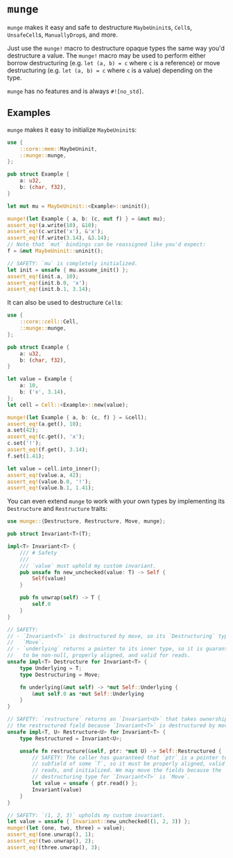 # `munge`

`munge` makes it easy and safe to destructure `MaybeUninit`s, `Cell`s,
`UnsafeCell`s, `ManuallyDrop`s, and more.

Just use the `munge!` macro to destructure opaque types the same way you'd
destructure a value. The `munge!` macro may be used to perform either borrow
destructuring (e.g. `let (a, b) = c` where `c` is a reference) or move
destructuring (e.g. `let (a, b) = c` where `c` is a value) depending on the
type.

`munge` has no features and is always `#![no_std]`.

## Examples

`munge` makes it easy to initialize `MaybeUninit`s:

```rust
use {
    ::core::mem::MaybeUninit,
    ::munge::munge,
};

pub struct Example {
    a: u32,
    b: (char, f32),
}

let mut mu = MaybeUninit::<Example>::uninit();

munge!(let Example { a, b: (c, mut f) } = &mut mu);
assert_eq!(a.write(10), &10);
assert_eq!(c.write('x'), &'x');
assert_eq!(f.write(3.14), &3.14);
// Note that `mut` bindings can be reassigned like you'd expect:
f = &mut MaybeUninit::uninit();

// SAFETY: `mu` is completely initialized.
let init = unsafe { mu.assume_init() };
assert_eq!(init.a, 10);
assert_eq!(init.b.0, 'x');
assert_eq!(init.b.1, 3.14);
```

It can also be used to destructure `Cell`s:

```rust
use {
    ::core::cell::Cell,
    ::munge::munge,
};

pub struct Example {
    a: u32,
    b: (char, f32),
}

let value = Example {
    a: 10,
    b: ('x', 3.14),
};
let cell = Cell::<Example>::new(value);

munge!(let Example { a, b: (c, f) } = &cell);
assert_eq!(a.get(), 10);
a.set(42);
assert_eq!(c.get(), 'x');
c.set('!');
assert_eq!(f.get(), 3.14);
f.set(1.41);

let value = cell.into_inner();
assert_eq!(value.a, 42);
assert_eq!(value.b.0, '!');
assert_eq!(value.b.1, 1.41);
```

You can even extend `munge` to work with your own types by implementing its
`Destructure` and `Restructure` traits:

```rust
use munge::{Destructure, Restructure, Move, munge};

pub struct Invariant<T>(T);

impl<T> Invariant<T> {
    /// # Safety
    ///
    /// `value` must uphold my custom invariant.
    pub unsafe fn new_unchecked(value: T) -> Self {
        Self(value)
    }

    pub fn unwrap(self) -> T {
        self.0
    }
}

// SAFETY:
// - `Invariant<T>` is destructured by move, so its `Destructuring` type is
//   `Move`.
// - `underlying` returns a pointer to its inner type, so it is guaranteed
//   to be non-null, properly aligned, and valid for reads.
unsafe impl<T> Destructure for Invariant<T> {
    type Underlying = T;
    type Destructuring = Move;

    fn underlying(&mut self) -> *mut Self::Underlying {
        &mut self.0 as *mut Self::Underlying
    }
}

// SAFETY: `restructure` returns an `Invariant<U>` that takes ownership of
// the restructured field because `Invariant<T>` is destructured by move.
unsafe impl<T, U> Restructure<U> for Invariant<T> {
    type Restructured = Invariant<U>;

    unsafe fn restructure(&self, ptr: *mut U) -> Self::Restructured {
        // SAFETY: The caller has guaranteed that `ptr` is a pointer to a
        // subfield of some `T`, so it must be properly aligned, valid for
        // reads, and initialized. We may move the fields because the
        // destructuring type for `Invariant<T>` is `Move`.
        let value = unsafe { ptr.read() };
        Invariant(value)
    }
}

// SAFETY: `(1, 2, 3)` upholds my custom invariant.
let value = unsafe { Invariant::new_unchecked((1, 2, 3)) };
munge!(let (one, two, three) = value);
assert_eq!(one.unwrap(), 1);
assert_eq!(two.unwrap(), 2);
assert_eq!(three.unwrap(), 3);
```
